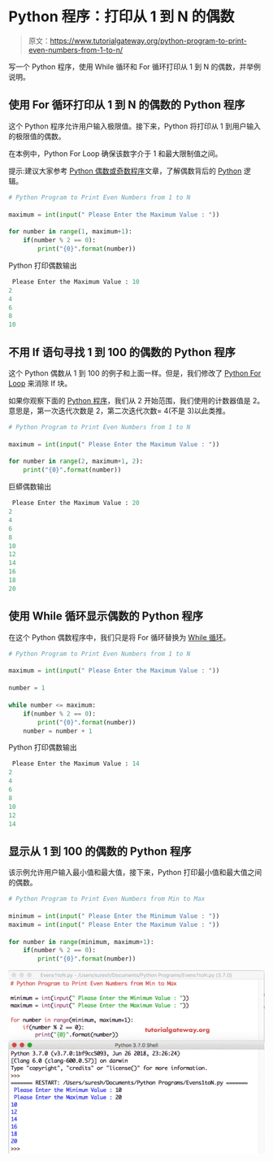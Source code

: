 # Python 程序：打印从 1 到 N 的偶数

> 原文：<https://www.tutorialgateway.org/python-program-to-print-even-numbers-from-1-to-n/>

写一个 Python 程序，使用 While 循环和 For 循环打印从 1 到 N 的偶数，并举例说明。

## 使用 For 循环打印从 1 到 N 的偶数的 Python 程序

这个 Python 程序允许用户输入极限值。接下来，Python 将打印从 1 到用户输入的极限值的偶数。

在本例中，Python For Loop 确保该数字介于 1 和最大限制值之间。

提示:建议大家参考 [Python 偶数或奇数程序](https://www.tutorialgateway.org/python-program-to-check-if-a-number-is-odd-or-even/)文章，了解偶数背后的 [Python](https://www.tutorialgateway.org/python-tutorial/) 逻辑。

```py
# Python Program to Print Even Numbers from 1 to N

maximum = int(input(" Please Enter the Maximum Value : "))

for number in range(1, maximum+1):
    if(number % 2 == 0):
        print("{0}".format(number))
```

Python 打印偶数输出

```py
 Please Enter the Maximum Value : 10
2
4
6
8
10
```

## 不用 If 语句寻找 1 到 100 的偶数的 Python 程序

这个 Python 偶数从 1 到 100 的例子和上面一样。但是，我们修改了 [Python For Loop](https://www.tutorialgateway.org/python-for-loop/) 来消除 If 块。

如果你观察下面的 [Python 程序](https://www.tutorialgateway.org/python-programming-examples/)，我们从 2 开始范围，我们使用的计数器值是 2。意思是，第一次迭代次数是 2，第二次迭代次数= 4(不是 3)以此类推。

```py
# Python Program to Print Even Numbers from 1 to N

maximum = int(input(" Please Enter the Maximum Value : "))

for number in range(2, maximum+1, 2):
    print("{0}".format(number))
```

巨蟒偶数输出

```py
 Please Enter the Maximum Value : 20
2
4
6
8
10
12
14
16
18
20
```

## 使用 While 循环显示偶数的 Python 程序

在这个 Python 偶数程序中，我们只是将 For 循环替换为 [While 循环](https://www.tutorialgateway.org/python-while-loop/)。

```py
# Python Program to Print Even Numbers from 1 to N

maximum = int(input(" Please Enter the Maximum Value : "))

number = 1

while number <= maximum:
    if(number % 2 == 0):
        print("{0}".format(number))
    number = number + 1
```

Python 打印偶数输出

```py
 Please Enter the Maximum Value : 14
2
4
6
8
10
12
14
```

## 显示从 1 到 100 的偶数的 Python 程序

该示例允许用户输入最小值和最大值，接下来，Python 打印最小值和最大值之间的偶数。

```py
# Python Program to Print Even Numbers from Min to Max

minimum = int(input(" Please Enter the Minimum Value : "))
maximum = int(input(" Please Enter the Maximum Value : "))

for number in range(minimum, maximum+1):
    if(number % 2 == 0):
        print("{0}".format(number))
```

![Python Program to Print Even Numbers from 1 to N 4](img/ef6021e0492ae6bec308f329bcb9eddc.png)